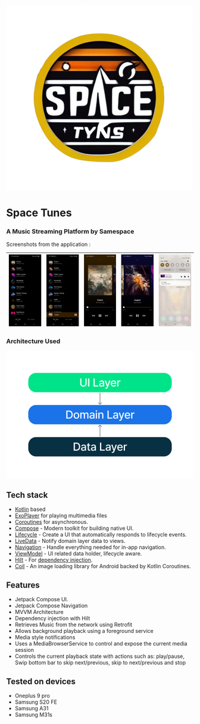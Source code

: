 
![Logo](preview/SpaceTunes.png)
<h1>Space Tunes</h1>
<h3>A Music Streaming Platform by Samespace</h3>

Screenshots from the application : 

| ![list](preview/HomeScreen.jpg) | ![list](preview/MusicBar.jpg) |![player](preview/SongScreen.jpg) |![player](preview/SongScreen2.jpg) | ![notification](preview/Notification.jpg) |
|----------|:----------:|:--------:|:---------:|:---------:|

<h3>Architecture Used</h3>

![Architecture](preview/architecture-graph.png)

## Tech stack 

- [Kotlin][1] based
- [ExoPlayer][2] for playing multimedia files
- [Coroutines][3] for asynchronous.
- [Compose][4] - Modern toolkit for building native UI.
- [Lifecycle][5] - Create a UI that automatically responds to lifecycle events.
- [LiveData][6] - Notify domain layer data to views.
- [Navigation][7] - Handle everything needed for in-app navigation.
- [ViewModel][8] - UI related data holder, lifecycle aware.
- [Hilt][9] - For [dependency injection][10].
- [Coil][11] - An image loading library for Android backed by Kotlin Coroutines.

[1]: https://kotlinlang.org/
[2]: https://github.com/google/ExoPlayer
[3]: https://kotlinlang.org/docs/reference/coroutines-overview.html
[4]: https://developer.android.com/jetpack/compose
[5]: https://developer.android.com/topic/libraries/architecture/lifecycle
[6]: https://developer.android.com/topic/libraries/architecture/livedata
[7]: https://developer.android.com/jetpack/compose/navigation
[8]: https://developer.android.com/topic/libraries/architecture/viewmodel
[9]: https://dagger.dev/hilt/
[10]: https://developer.android.com/training/dependency-injection/hilt-android
[11]: https://github.com/coil-kt/coil

## Features

- Jetpack Compose UI. 
- Jetpack Compose Navigation
- MVVM Architecture
- Dependency injection with Hilt
- Retrieves Music from the network using Retrofit 
- Allows background playback using a foreground service
- Media style notifications
- Uses a MediaBrowserService to control and expose the current media session
- Controls the current playback state with actions such as: play/pause, Swip bottom bar to skip next/previous, skip to next/previous and stop


## Tested on devices 

- Oneplus 9 pro 
- Samsung S20 FE
- Samsung A31 
- Samsung M31s 
